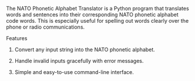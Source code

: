The NATO Phonetic Alphabet Translator is a Python program that translates words and sentences into their corresponding NATO phonetic alphabet code words. This is especially useful for spelling out words clearly over the phone or radio communications.

Features
1. Convert any input string into the NATO phonetic alphabet.

2. Handle invalid inputs gracefully with error messages.

3. Simple and easy-to-use command-line interface.
